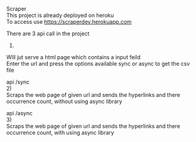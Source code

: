 Scraper  
This project is already deployed on heroku  
To access use https://scraperdev.herokuapp.com  

There are 3 api call in the project
 
1) 
Will jut serve a html page which contains a input feild  
Enter the url and press the options available sync or async to get the csv file  


api /sync   
2)  
Scraps the web page of given url and sends the hyperlinks and there occurrence count, without using async library  

  
api /async  
3)  
Scraps the web page of given url and sends the hyperlinks and there occurrence count, with using async library  


 
